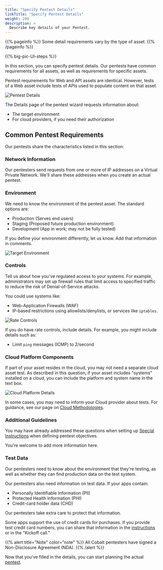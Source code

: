 ```yaml
---
title: "Specify Pentest Details"
linkTitle: "Specify Pentest Details"
weight: 200
description: >
  Describe key details of your Pentest.
---
```


{{% pageinfo %}}
Some detail requirements vary by the type of asset.
{{% /pageinfo %}}

<!-- For content, see https://github.com/cobalthq/cobalt-product-public-docs/blob/main/layouts/shortcodes/big-pic-UI-steps.md -->
{{% big-pic-UI-steps %}}

In this section, you can specify pentest details. Our pentests have common requirements
for all assets, as well as requirements for specific assets. 

Pentest requirements for Web and API assets are identical. However,
tests of a Web asset include tests of APIs used to populate content on that asset.

![Pentest Details](/gsg/PentestDetails.png "Define details for your desired pentest.")

The Details page of the pentest wizard requests information about:

- The target environment
- For cloud providers, if you need their authorization

## Common Pentest Requirements

Our pentests share the characteristics listed in this section:

### Network Information

Our pentesters send requests from one or more of IP addresses on a Virtual
Private Network. We'll share these addresses when you create an actual pentest.

### Environment

We need to know the environment of the pentest asset. The standard options are:

- Production (Serves end users)
- Staging (Proposed future production environment)
- Development (App in work; may not be fully tested)

If you define your environment differently, let us know. Add that information
in comments.

![Target Environment](/gsg/TargetEnvironment.png "Describe the environment that you want tested.")

### Controls

Tell us about how you've regulated access to your systems. For example, administrators may set up firewall rules that limit access to specified traffic to reduce the risk of Denial-of-Service attacks.

You could use systems like:

- Web-Application Firewalls (WAF)
- IP-based restrictions using allowlists/denylists, or services like `iptables`.

![Rate Controls](/gsg/RateControls.png "Describe the environment that you want tested.")

If you do have rate controls, include details. For example, you might include
details such as:

- Limit `ping` messages (ICMP) to 2/second

### Cloud Platform Components

If part of your asset resides in the cloud, you may not need a separate cloud asset
test. As described in this question, if your asset includes "systems" installed on 
a cloud, you can include the platform and system name in the text box.

![Cloud Platform Details](/gsg/CloudPlatformDetails.png "Does your asset include cloud components?")

In some cases, you may need to inform your Cloud provider about tests. For guidance,
see our page on [Cloud Methodologies](../pentest-objectives/methodologies/cloud).

### Additional Guidelines

You may have already addressed these questions when setting up 
[Special Instructions](../pentest-objectives/special-instructions) when defining pentest objectives.

You're welcome to add more information here.

### Test Data

Our pentesters need to know about the environment that they're testing, as well as whether they can find production data on the test system.

Our pentesters also need information on test data. If your apps contain:

- Personally Identifiable Information (PII)
- Protected Health Information (PHI)
- Credit-card holder data (CHD)

Our pentesters take extra care to protect that information.

Some apps support the use of credit cards for purchases. If you provide
test credit card numbers, you can share that information in the 
[instructions](../pentest-objectives/special-instructions) or in the "Kickoff call."

{{% alert title="Note" color="note" %}}
All Cobalt pentesters have signed a Non-Disclosure Agreement (NDA).
{{% /alert %}}

Now that you've filled in the details, you can start planning the actual
[pentest](../planning).
